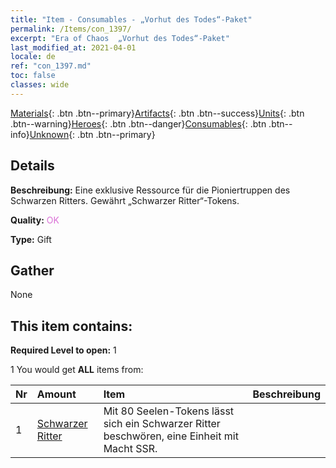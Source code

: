 ```yaml
---
title: "Item - Consumables - „Vorhut des Todes“-Paket"
permalink: /Items/con_1397/
excerpt: "Era of Chaos  „Vorhut des Todes“-Paket"
last_modified_at: 2021-04-01
locale: de
ref: "con_1397.md"
toc: false
classes: wide
---
```

 [Materials](/de/Items/){: .btn .btn--primary}[Artifacts](/de/Items/Artifacts/){: .btn .btn--success}[Units](/de/Items/Units/){: .btn .btn--warning}[Heroes](/de/Items/Heroes/){: .btn .btn--danger}[Consumables](/de/Items/Consumables/){: .btn .btn--info}[Unknown](/de/Items/Unknown/){: .btn .btn--primary}

## Details
 **Beschreibung:** Eine exklusive Ressource für die Pioniertruppen des Schwarzen Ritters. Gewährt „Schwarzer Ritter“-Tokens.

 **Quality:** <span style="color: #DA70D6">OK</span>

 **Type:** Gift

## Gather

  None

## This item contains:

 **Required Level to open:** 1

 1 You would get **ALL** items  from:

  | Nr | Amount |     Item    | Beschreibung |
  |:---|:-------|:------------|:-----------:|
  | 1 | [Schwarzer Ritter](/de/Items/unt_213/) | Mit 80 Seelen-Tokens lässt sich ein Schwarzer Ritter beschwören, eine Einheit mit Macht SSR. | 
